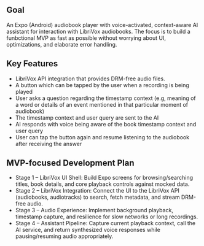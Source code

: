 ## Goal

An Expo (Android) audiobook player with voice-activated, context-aware AI assistant for interaction with LibriVox audiobooks. The focus is to build a funbctional MVP as fast as possible without worrying about UI, optimizations, and elaborate error handling.

## Key Features

- LibriVox API integration that provides DRM-free audio files.
- A button which can be tapped by the user when a recording is being played
- User asks a question regarding the timestamp context (e.g, meaning of a word or details of an event mentioned in that particular moment of audiobook)
- The timestamp context and user query are sent to the AI
- AI responds with voice being aware of the book timestamp context and user query
- User can tap the button again and resume listening to the audiobook after receiving the answer

## MVP-focused Development Plan

- Stage 1 – LibriVox UI Shell: Build Expo screens for browsing/searching titles, book details, and core playback controls against mocked data.
- Stage 2 – LibriVox Integration: Connect the UI to the LibriVox API (audiobooks, audiotracks) to search, fetch metadata, and stream DRM-free audio.
- Stage 3 – Audio Experience: Implement background playback, timestamp capture, and resilience for slow networks or long recordings.
- Stage 4 – Assistant Pipeline: Capture current playback context, call the AI service, and return synthesized voice responses while pausing/resuming audio appropriately.
